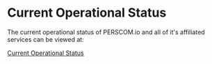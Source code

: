 # Current Operational Status

The current operational status of PERSCOM.io and all of it's affiliated services can be viewed at:

[Current Operational Status](https://status.perscom.io)